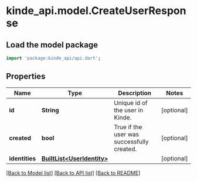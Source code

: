# kinde_api.model.CreateUserResponse

## Load the model package
```dart
import 'package:kinde_api/api.dart';
```

## Properties
Name | Type | Description | Notes
------------ | ------------- | ------------- | -------------
**id** | **String** | Unique id of the user in Kinde. | [optional] 
**created** | **bool** | True if the user was successfully created. | [optional] 
**identities** | [**BuiltList&lt;UserIdentity&gt;**](UserIdentity.md) |  | [optional] 

[[Back to Model list]](../README.md#documentation-for-models) [[Back to API list]](../README.md#documentation-for-api-endpoints) [[Back to README]](../README.md)


